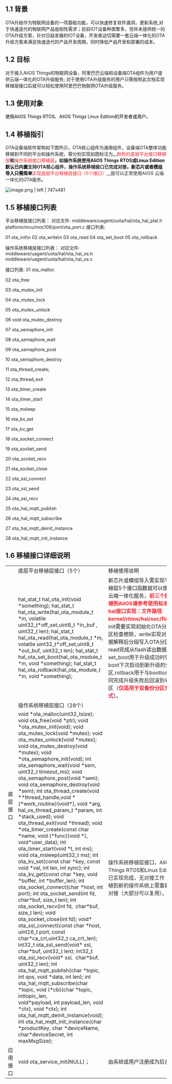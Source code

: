 ## 1.1 背景
OTA升级作为物联网设备的一项基础功能，可以快速修复软件漏洞，更新系统,对于快速迭代的物联网产品是刚性需求；目前IOT设备种类繁多，但并未提供统一的OTA升级方案，针对日益发展的IOT设备，开发者迫切需要一套云端一体化的OTA升级方案来满足快速迭代的产品开发周期，同时降低产品开发和部署的成本。

## 1.2 目标
对于接入AliOS Things的物联网设备，阿里巴巴云端和设备端OTA组件为用户提供云端一体化的OTA升级服务; 对于使用OTA升级服务的用户只需按照此文档实现移植层接口后就可以轻松使用阿里巴巴物联网OTA升级服务。

## 1.3 使用对象
<span data-type="color" style="color:windowtext">使用AliOS Things RTOS、AliOS Things Linux Edition的开发者或用户。</span>

## 1.4 移植指引
OTA设备端软件架构如下图所示，OTA核心组件为通用组件，设备端OTA整体功能移植到不同的平台和操作系统，需分别实现如图标注为__<span data-type="color" style="color:#F5222D">粉色的底层平台接口移植层</span>__和__<span data-type="color" style="color:#F5222D">操作系统接口移植层</span>__，如操作系统使用AliOS Things RTOS或<span data-type="color" style="color:windowtext">Linux Edition默认已内置</span><span data-type="color" style="color:#262626">支持OTA核心组件，操作系统移植接口已完成对接</span><span data-type="color" style="color:windowtext">，新芯片或者模组导入只需简单</span>__<span data-type="color" style="color:#F5222D">实现底层平台移植层接口（5个接口）</span>__<span data-type="color" style="color:#262626">就可以正常使用AliOS 云端一体化的OTA服务</span><span data-type="color" style="color:windowtext">。</span>




![image.png | left | 747x481](https://cdn.nlark.com/lark/0/2018/png/111302/1535815192305-1cce8071-844e-4850-bbe3-765679a4c6d3.png "")



## 1.5 移植接口列表

平台移植层接口列表：
对应文件:
middleware/uagent/uota/hal/ota\_hal\_plat.h
platform/mcu/moc108/port/ota\_port.c
接口列表:

01 ota\_init\n
02 ota\_write\n
03 ota\_read
04 ota\_set\_boot
05 ota\_rollback

操作系统移植层接口列表：
对应文件:
middleware/uagent/uota/hal/ota\_hal\_os.h
middleware/uagent/uota/hal/ota\_hal\_os.c

接口列表:
01 ota\_malloc

02 ota\_free

03 ota\_mutex\_init

04 ota\_mutex\_lock

05 ota\_mutex\_unlock

06 void ota\_mutex\_destroy

07 ota\_semaphore\_init

08 ota\_semaphore\_wait

09 ota\_semaphore\_post

10 ota\_semaphore\_destroy

11 ota\_thread\_create;

12 ota\_thread\_exit

13 ota\_timer\_create

14 ota\_timer\_start

15 ota\_msleep

16 ota\_kv\_set

17 ota\_kv\_get

18 ota\_socket\_connect

19 ota\_socket\_send

20 ota\_socket\_recv

21 ota\_socket\_close

22 ota\_ssl\_connect

23 ota\_ssl\_send

24 ota\_ssl\_recv

25 ota\_hal\_mqtt\_publish

26 ota\_hal\_mqtt\_subscribe

27 ota\_hal\_mqtt\_deinit\_instance

28 ota\_hal\_mqtt\_init\_instance

## 1.6 移植接口详细说明

<div class="bi-table">
  <table>
    <colgroup>
      <col width="50px" />
      <col width="337px" />
      <col width="364px" />
    </colgroup>
    <tbody>
      <tr>
        <td rowspan="23" colSpan="1">
          <div data-type="p">底层接口</div>
        </td>
        <td rowspan="1" colSpan="1">
          <div data-type="p">底层平台移植层接口（5个）</div>
        </td>
        <td rowspan="1" colSpan="1">
          <div data-type="p">移植使用说明</div>
        </td>
      </tr>
      <tr>
        <td rowspan="1" colSpan="1">
          <div data-type="p">hal_stat_t hal_ota_init(void *something); hal_stat_t hal_ota_write(hal_ota_module_t *m, volatile uint32_t*off_set,uint8_t *in_buf , uint32_t len); hal_stat_t hal_ota_read(hal_ota_module_t *m, volatile uint32_t*off_set,uint8_t *out_buf, uint32_t
            len); hal_stat_t hal_ota_set_boot(hal_ota_module_t *m, void *something); hal_stat_t hal_ota_rollback(hal_ota_module_t *m, void *something);
          </div>
        </td>
        <td rowspan="1" colSpan="1">
          <div data-type="p">新芯片或模组导入需实现平台移植层5个接口函数就可以使用OTA云端一体化服务，<strong><span data-type="color" style="color:#F5222D">前三个接口移植到AliOS请参考使用标准flash hal接口实现：文件路径kernel/rhino/hal/soc/flash.h。 </span></strong>init需要实现初始化OTA分区及分区检查擦除，write实现对下载数据解释后分段写入OTA分区中，read完成从flash读出数据，
            <span
              data-type="color" style="color:#262626">set_boot用于升级成功时告诉boot下次启动到新升级的分区,rollback用于与bootloader共同完成升级失败后回滚到老的分区</span>（<span data-type="color" style="color:#F5222D"><strong>仅适用于双备份分区升级方式</strong></span>）。</div>
        </td>
      </tr>
      <tr>
        <td rowspan="1" colSpan="1">
          <div data-type="p">操作系统移植层接口（28个）</div>
        </td>
        <td rowspan="1" colSpan="1">
          <div data-type="p">　</div>
        </td>
      </tr>
      <tr>
        <td rowspan="20" colSpan="1">
          <div data-type="p">void *ota_malloc(uint32_tsize); void ota_free(void *ptr); void *ota_mutex_init(void); void ota_mutex_lock(void *mutex); void ota_mutex_unlock(void *mutex); void ota_mutex_destroy(void *mutex); void *ota_semaphore_init(void); int ota_semaphore_wait(void
            *sem, uint32_t timeout_ms); void ota_semaphore_post(void *sem); void ota_semaphore_destroy(void *sem); int ota_thread_create(void **thread_handle,void *(*work_routine)(void*), void *arg, hal_os_thread_param_t *param, int *stack_used); void
            ota_thread_exit(void *thread); void *ota_timer_create(const char *name, void (*func)(void *), void*user_data); int ota_timer_start(void *t, int ms); void ota_msleep(uint32_t ms); int ota_kv_set(const char *key, const void *val, int len, int
            sync); int ota_kv_get(const char *key, void *buffer, int *buffer_len); int ota_socket_connect(char *host, int port); int ota_socket_send(int fd,  char*buf, size_t len); int ota_socket_recv(int fd,  char*buf, size_t len); void ota_socket_close(int
            fd); void* ota_ssl_connect(const char *host, uint16_t port, const char*ca_crt,uint32_t ca_crt_len); int32_t ota_ssl_send(void* ssl,  char*buf, uint32_t len); int32_t ota_ssl_recv(void* ssl,  char*buf, uint32_t len); int ota_hal_mqtt_publish(char
            *topic, int qos, void *data, int len); int ota_hal_mqtt_subscribe(char *topic, void (*cb)(char *topic, inttopic_len,                              void*payload, int payload_len, void *ctx), void *ctx); int ota_hal_mqtt_deinit_instance(void);
            int ota_hal_mqtt_init_instance(char *productKey, char *deviceName, char*deviceSecret, int maxMsgSize);
          </div>
        </td>
        <td rowspan="20" colSpan="1">
          <div data-type="p"><span data-type="color" style="color:#262626">操作系统移植层接口，AliOS Things RTOS和Linux Edition下已实现完成，无对接工作；但移植到新的操作系统上需重新确认对接（大部分可以复用）。</span></div>
        </td>
      </tr>
      <tr></tr>
      <tr></tr>
      <tr></tr>
      <tr></tr>
      <tr></tr>
      <tr></tr>
      <tr></tr>
      <tr></tr>
      <tr></tr>
      <tr></tr>
      <tr></tr>
      <tr></tr>
      <tr></tr>
      <tr></tr>
      <tr></tr>
      <tr></tr>
      <tr></tr>
      <tr></tr>
      <tr></tr>
      <tr>
        <td rowspan="1" colSpan="1">
          <div data-type="p">应用接口</div>
        </td>
        <td rowspan="1" colSpan="1">
          <div data-type="p">void ota_service_init(NULL)；</div>
        </td>
        <td rowspan="1" colSpan="1">
          <div data-type="p">由系统或用户注册成为后台服务</div>
        </td>
      </tr>
    </tbody>
  </table>
</div>
